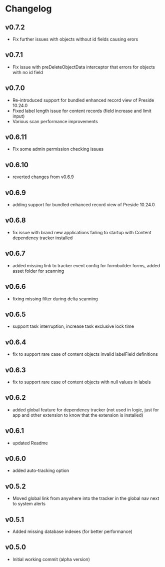 # Changelog

## v0.7.2

* Fix further issues with objects without id fields causing erors

## v0.7.1

* Fix issue with preDeleteObjectData interceptor that errors for objects with no id field

## v0.7.0

* Re-introduced support for bundled enhanced record view of Preside 10.24.0
* Fixed label length issue for content records (field increase and limit input)
* Various scan performance improvements

## v0.6.11

* Fix some admin permission checking issues

## v0.6.10

* reverted changes from v0.6.9

## v0.6.9

* adding support for bundled enhanced record view of Preside 10.24.0

## v0.6.8

* fix issue with brand new applications failing to startup with Content dependency tracker installed

## v0.6.7

* added missing link to tracker event config for formbuilder forms, added asset folder for scanning

## v0.6.6

* fixing missing filter during delta scanning

## v0.6.5

* support task interruption, increase task exclusive lock time

## v0.6.4

* fix to support rare case of content objects invalid labelField definitions

## v0.6.3

* fix to support rare case of content objects with null values in labels
## v0.6.2

* added global feature for dependency tracker (not used in logic, just for app and other extension to know that the extension is installed)

## v0.6.1

* updated Readme

## v0.6.0

* added auto-tracking option

## v0.5.2

* Moved global link from anywhere into the tracker in the global nav next to system alerts

## v0.5.1

* Added missing database indexes (for better performance)

## v0.5.0

* Initial working commit (alpha version)
